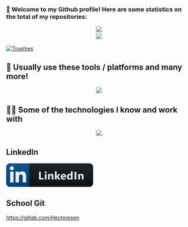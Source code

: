 ### 👋 Welcome to my Github profile! Here are some statistics on the total of my repositories: 


<div align="center">
  <img src="https://github-readme-stats.vercel.app/api?username=Hectoresen&show_icons=true&title_color=ffffff&icon_color=ff0000&text_color=ffffff&bg_color=000000"/>
  <br>
  <img src="https://github-readme-stats.vercel.app/api/top-langs/?username=Hectoresen&layout=compact&show_icons=true&title_color=ffffff&icon_color=ff0000&text_color=ffffff&bg_color=000000"/>
</div>


[![Trophies](https://github-profile-trophy.vercel.app/?username=hectoresen&theme=onedark)](https://github.com/ryo-ma/github-profile-trophy)



## 🔧 Usually use these tools / platforms and many more!
<p align="center">
  <a href="https://skillicons.dev">
    <img src="https://skillicons.dev/icons?i=git,docker,aws,azure,gcp,firebase,netlify,bash,bitbucket,github,gitlab,npm,postman,replit,ubuntu,vscode" />
  </a>
</p>

## 🧑‍💻 Some of the technologies I know and work with
<p align="center">
  <a href="https://skillicons.dev">
    <img src="https://skillicons.dev/icons?i=sass,html,css,discordjs,js,ts,jest,jenkins,md,mongodb,mysql,nestjs,nodejs,php,postgres,react,redis,redux,sqlite,sentry,symfony,terraform,webpack,wordpress,yarn" />
  </a>
</p>

## LinkedIn
<a href="https://www.linkedin.com/in/hector-escolante-enriquez" target="_blank">
  <img src="https://github.com/MikeCodesDotNET/ColoredBadges/blob/master/svg/social/linkedin.svg" alt="LinkedIn" />
</a>

## School Git

https://gitlab.com/Hectoresen


<!--
**hectoresen/Hectoresen** is a ✨ _special_ ✨ repository because its `README.md` (this file) appears on your GitHub profile.

Here are some ideas to get you started:

- 🔭 I’m currently working on ...
- 🌱 I’m currently learning ...
- 👯 I’m looking to collaborate on ...
- 🤔 I’m looking for help with ...
- 💬 Ask me about ...
- 📫 How to reach me: ...
- 😄 Pronouns: ...
- ⚡ Fun fact: ...
-->
